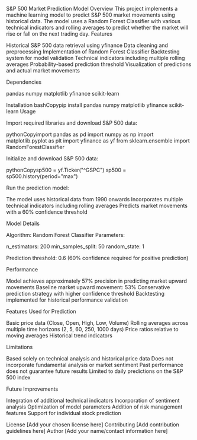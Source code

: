 S&P 500 Market Prediction Model
Overview
This project implements a machine learning model to predict S&P 500 market movements using historical data. The model uses a Random Forest Classifier with various technical indicators and rolling averages to predict whether the market will rise or fall on the next trading day.
Features

Historical S&P 500 data retrieval using yfinance
Data cleaning and preprocessing
Implementation of Random Forest Classifier
Backtesting system for model validation
Technical indicators including multiple rolling averages
Probability-based prediction threshold
Visualization of predictions and actual market movements

Dependencies

pandas
numpy
matplotlib
yfinance
scikit-learn

Installation
bashCopypip install pandas numpy matplotlib yfinance scikit-learn
Usage

Import required libraries and download S&P 500 data:

pythonCopyimport pandas as pd
import numpy as np
import matplotlib.pyplot as plt
import yfinance as yf
from sklearn.ensemble import RandomForestClassifier

Initialize and download S&P 500 data:

pythonCopysp500 = yf.Ticker("^GSPC")
sp500 = sp500.history(period="max")

Run the prediction model:


The model uses historical data from 1990 onwards
Incorporates multiple technical indicators including rolling averages
Predicts market movements with a 60% confidence threshold

Model Details

Algorithm: Random Forest Classifier
Parameters:

n_estimators: 200
min_samples_split: 50
random_state: 1


Prediction threshold: 0.6 (60% confidence required for positive prediction)

Performance

Model achieves approximately 57% precision in predicting market upward movements
Baseline market upward movement: 53%
Conservative prediction strategy with higher confidence threshold
Backtesting implemented for historical performance validation

Features Used for Prediction

Basic price data (Close, Open, High, Low, Volume)
Rolling averages across multiple time horizons (2, 5, 60, 250, 1000 days)
Price ratios relative to moving averages
Historical trend indicators

Limitations

Based solely on technical analysis and historical price data
Does not incorporate fundamental analysis or market sentiment
Past performance does not guarantee future results
Limited to daily predictions on the S&P 500 index

Future Improvements

Integration of additional technical indicators
Incorporation of sentiment analysis
Optimization of model parameters
Addition of risk management features
Support for individual stock prediction

License
[Add your chosen license here]
Contributing
[Add contribution guidelines here]
Author
[Add your name/contact information here]
